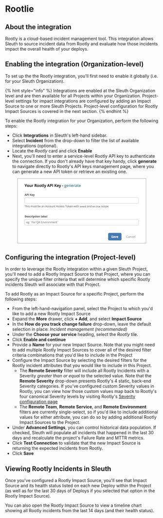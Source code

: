 # Rootlie

## About the integration

Rootly is a cloud-based incident management tool. This integration allows Sleuth to source incident data from Rootly and evaluate how those incidents impact the overall health of your deploys.

## Enabling the integration (Organization-level)

To set up the the Rootly integration, you'll first need to enable it globally (i.e. for your Sleuth Organization).&#x20;

{% hint style="info" %}
Integrations are enabled at the Sleuth Organization level and are then available for all Projects within your Organization. Project-level settings for impact integrations are configured by adding an Impact Source to one or more Sleuth Projects. Project-level configuration for Rootly Impact Sources is covered in the next section.
{% endhint %}

To enable the Rootly integration for your Organization, perform the following steps:

* Click **Integrations** in Sleuth's left-hand sidebar.
* Select **Incident** from the drop-down to filter the list of available integrations (optional).
* Locate the _Rootly_ card and click **Enable**
* Next, you'll need to enter a service-level Rootly API key to authenticate the connection. If you don't already have that key handy, click **generate** to navigate directly to Rootly's API keys management page, where you can generate a new API token or retrieve an existing one.

<figure><img src="../../.gitbook/assets/image (2).png" alt=""><figcaption></figcaption></figure>

## Configuring the integration (Project-level)

In order to leverage the Rootly integration within a given Sleuth Project, you'll need to add a Rootly Impact Source to that Project, where you can specify the unique filter criteria that will determine which specific Rootly incidents Sleuth will associate with that Project.&#x20;

To add Rootly as an Impact Source for a specific Project, perform the following steps:

* From the left-hand-navigation panel, select the Project to which you'd like to add a new Rootly Impact Source
* Expand the **More** drawer, click **+ Add**, and select **Impact Source**
* In the **How do you track change failure** drop-down, leave the default selection in place:  _Incident management (recommended)_
* Under the **Choose your service** heading, select the _Rootly_ tile.&#x20;
* Click **Enable and continue**
* Provide a **Name** for your new Impact Source. Note that you might need to add multiple Rootly Impact Sources to cover all of the desired filter criteria combinations that you'd like to include in the Project
* Configure the Impact Source by selecting the desired filters for the Rootly incident attributes that you would like to include in this Project.&#x20;
  * The **Remote Severity** filter will include all Rootly Incidents with a Severity _greater than or equal to_ the selected value. Note that the **Remote Severity** drop-down presents Rootly's 4 static, back-end Severity categories. If you've configured custom Severity values in Rootly, you can view how those custom values map back to Rootly's four canonical Severity levels by visiting Rootly's [Severity configuration page](https://rootly.com/account/severities)&#x20;
  * The **Remote Team**, **Remote Service**, and **Remote Environment** filters are currently single-select, so if you'd like to include additional values for either attribute, you can do so by adding additional Rootly Impact Sources to the Project.
* Under **Advanced Settings**, you can control historical data population. If checked, Sleuth will populate all incidents that happened in the last 30 days and recalculate the project's Failure Rate and MTTR metrics.
* Click **Test Connection** to validate that the new Impact Source is returning the expected incidents from Rootly.
* Click **Save**

## Viewing Rootly Incidents in Sleuth

Once you've configured a Rootly Impact Source, you'll see that Impact Source and its health status listed on each new Deploy within the Project (as well as for the last 30 days of Deploys if you selected that option in the Rootly Impact Source).

You can also open the Rootly Impact Source to view a timeline chart showing all Rootly incidents from the last 14 days (and their health status).
